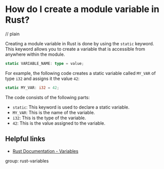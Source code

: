 # How do I create a module variable in Rust?
// plain

Creating a module variable in Rust is done by using the `static` keyword. This keyword allows you to create a variable that is accessible from anywhere within the module.

```rust
static VARIABLE_NAME: type = value;
```

For example, the following code creates a static variable called `MY_VAR` of type `i32` and assigns it the value `42`:

```rust
static MY_VAR: i32 = 42;
```

The code consists of the following parts:

- `static`: This keyword is used to declare a static variable.
- `MY_VAR`: This is the name of the variable.
- `i32`: This is the type of the variable.
- `42`: This is the value assigned to the variable.

## Helpful links

- [Rust Documentation - Variables](https://doc.rust-lang.org/book/ch03-01-variables-and-mutability.html#variables)

group: rust-variables
